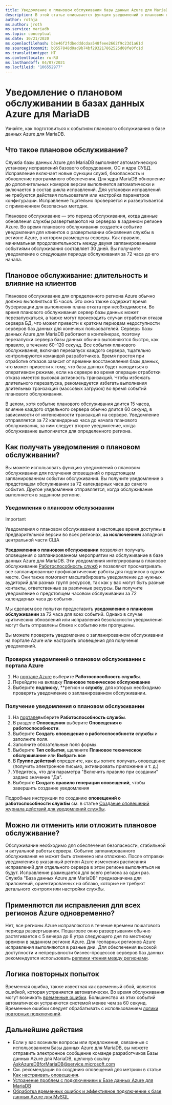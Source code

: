 ```yaml
---
title: Уведомление о плановом обслуживании базы данных Azure для MariaDB
description: В этой статье описывается функция уведомлений о плановом обслуживании в базе данных Azure для MariaDB
author: rothja
ms.author: jroth
ms.service: mariadb
ms.topic: conceptual
ms.date: 10/21/2020
ms.openlocfilehash: b3e46f2fdbedddcdaa548feee2662f9c23d1a61d
ms.sourcegitcommit: b0557848d0ad9b74bf293217862525d08fe0fc1d
ms.translationtype: HT
ms.contentlocale: ru-RU
ms.lasthandoff: 04/07/2021
ms.locfileid: "106552977"
---
```

# <a name="planned-maintenance-notification-in-azure-database-for-mariadb"></a>Уведомление о плановом обслуживании в базах данных Azure для MariaDB

Узнайте, как подготовиться к событиям планового обслуживания в базе данных Azure для MariaDB.

## <a name="what-is-a-planned-maintenance"></a>Что такое плановое обслуживание?

Служба базы данных Azure для MariaDB выполняет автоматическую установку исправлений базового оборудования, ОС и ядра СУБД. Исправление включает новые функции служб, безопасность и обновление программного обеспечения. Для ядра MariaDB обновление до дополнительных номеров версии выполняется автоматически и включается в состав цикла исправлений. Для установки исправлений не требуются действия пользователя или настройка параметров конфигурации. Исправление тщательно проверяется и развертывается с применением безопасных методик.

Плановое обслуживание — это период обслуживания, когда данные обновления службы развертываются на серверах в заданном регионе Azure. Во время планового обслуживания создается событие уведомления для клиентов о развертывании обновления службы в регионе Azure, в котором размещены серверы. Как правило, минимальная продолжительность между двумя запланированными событиями обслуживания составляет 30 дней. Вы получаете уведомление о следующем периоде обслуживания за 72 часа до его начала.

## <a name="planned-maintenance---duration-and-customer-impact"></a>Плановое обслуживание: длительность и влияние на клиентов

Плановое обслуживание для определенного региона Azure обычно должно выполняться 15 часов. Это окно также содержит время буферизации для выполнения плана отката при необходимости. Во время планового обслуживания сервер базы данных может перезапускаться, а также могут происходить случаи отработки отказа сервера БД, что может привести к кратким периодам недоступности серверов баз данных для конечных пользователей. Серверы базы данных Azure для MariaDB работают в контейнерах, поэтому перезапуски сервера базы данных обычно выполняются быстро, как правило, в течение 60–120 секунд. Все события планового обслуживания, включая перезапуск каждого сервера, тщательно контролируются командой разработчиков. Время простоя при отработке отказов зависит от времени восстановления базы данных, что может привести к тому, что база данных будет находиться в оперативном режиме, если на сервере во время операции отработки отказа имеется высокая активность транзакций. Чтобы избежать длительного перезапуска, рекомендуется избегать выполнения длительных транзакций (массовых загрузок) во время событий планового обслуживания.

В целом, хотя событие планового обслуживания длится 15 часов, влияние каждого отдельного сервера обычно длится 60 секунд, в зависимости от интенсивности транзакций на сервере. Уведомление отправляется за 72 календарных часа до начала планового обслуживания, за ним следует второе уведомление, когда обслуживание выполняется для определенного региона.

## <a name="how-can-i-get-notified-of-planned-maintenance"></a>Как получать уведомления о плановом обслуживании?

Вы можете использовать функцию уведомлений о плановом обслуживании для получения оповещений о предстоящем запланированном событии обслуживания. Вы получите уведомление о предстоящем обслуживании за 72 календарных часа до самого события. Другое уведомление отправляется, когда обслуживание выполняется в заданном регионе.

### <a name="planned-maintenance-notification"></a>Уведомления о плановом обслуживании

> [!IMPORTANT]
> Уведомления о плановом обслуживании в настоящее время доступны в предварительной версии во всех регионах, **за исключением** западной центральной части США

**Уведомления о плановом обслуживании** позволяют получать оповещения о запланированном мероприятии на обслуживание в базе данных Azure для MariaDB. Эти уведомления интегрированы в плановое обслуживание [Работоспособность служб](../service-health/overview.md) и позволяют просматривать все запланированные профилактические работы для подписок в одном месте. Они также помогают масштабировать уведомление до нужных аудиторий для разных групп ресурсов, так как у вас могут быть разные контакты, ответственные за различные ресурсы. Вы получите уведомление о предстоящем часовом обслуживании за 72 календарных часа до события.

Мы сделаем все попытки предоставить **уведомление о плановом обслуживании** за 72 часа для всех событий. Однако в случае критических обновлений или исправлений безопасности уведомления могут быть отправлены ближе к событию или пропущены.

Вы можете проверить уведомление о запланированном обслуживании на портале Azure или настроить оповещения для получения уведомлений. 

### <a name="check-planned-maintenance-notification-from-azure-portal"></a>Проверка уведомлений о плановом обслуживании с портала Azure

1. На [портале Azure](https://portal.azure.com) выберите **Работоспособность службы**.
2. Перейдите на вкладку **Плановое техническое обслуживание**
3. Выберите **подписку**, **регион и **службу**, для которых необходимо проверять уведомление о запланированном обслуживании. 
   
### <a name="to-receive-planned-maintenance-notification"></a>Получение уведомления о плановом обслуживании

1. На [портале](https://portal.azure.com)выберите **Работоспособность службы**.
2. В разделе **Оповещения** выберите **Оповещения о работоспособности**.
3. Выберите **Создать оповещение о работоспособности службы** и заполните поля.
4. Заполните обязательные поля формы. 
5. Выберите **Тип события**, щелкните **Плановое техническое обслуживание** или **Выбрать все**
6. В **Группе действий** определите, как вы хотите получать оповещение (получить электронное письмо, активировать приложение и т. д.)  
7. Убедитесь, что для параметра "Включить правило при создании" задано значение "Да".
8. Выберите **Создать правило генерации оповещений**, чтобы завершить создание уведомления

Подробные инструкции по созданию **оповещений о работоспособности службы** см. в статье [Создание оповещений журнала действий для уведомлений службы](../service-health/alerts-activity-log-service-notifications-portal.md).

## <a name="can-i-cancel-or-postpone-planned-maintenance"></a>Можно ли отменить или отложить плановое обслуживание?

Обслуживание необходимо для обеспечения безопасности, стабильной и актуальной работы сервера. Событие запланированного обслуживания не может быть отменено или отложено. После отправки уведомления в указанный регион Azure изменения расписания исправлений для отдельного сервера в этом регионе выполняться не будут. Исправление размещается для всего региона за один раз. Служба "База данных Azure для MariaDB" предназначена для приложений, ориентированных на облако, которые не требуют детального контроля или настройки службы.

## <a name="are-all-the-azure-regions-patched-at-the-same-time"></a>Применяются ли исправления для всех регионов Azure одновременно?

Нет, все регионы Azure исправляются в течение времени пошагового периода развертывания. Пошаговое окно развертывания обычно растягивается с 5 вечера до 8 утра следующего дня по местному времени в заданном регионе Azure. Для геопарных регионов Azure исправления выполняются в разные дни. Для обеспечения высокой доступности и непрерывности бизнес-процессов серверов баз данных рекомендуется использовать [реплики чтения между регионами](./concepts-read-replicas.md#cross-region-replication).

## <a name="retry-logic"></a>Логика повторных попыток

Временная ошибка, также известная как временный сбой, является ошибкой, которая устраняется автоматически. Во время обслуживания могут возникать [временные ошибки](./concepts-connectivity.md#transient-errors). Большинство из этих событий автоматически устраняются системой менее чем за 60 секунд. Временные ошибки следует обрабатывать с использованием [логики повторных подключений](./concepts-connectivity.md#handling-transient-errors).


## <a name="next-steps"></a>Дальнейшие действия

- Если у вас возникли вопросы или предложения, связанные с использованием Базы данных Azure для MariaDB, вы можете отправить электронное сообщение команде разработчиков Базы данных Azure для MariaDB, щелкнув ссылку AskAzureDBforMariaDB@service.microsoft.com
- См. рекомендации по созданию оповещений для метрики в статье [Как настраивать оповещения](howto-alert-metric.md).
- [Устранение проблем с подключением к Базе данных Azure для MariaDB](howto-troubleshoot-common-connection-issues.md)
- [Обработка временных ошибок и эффективное подключение к базе данных Azure для MySQL](concepts-connectivity.md)